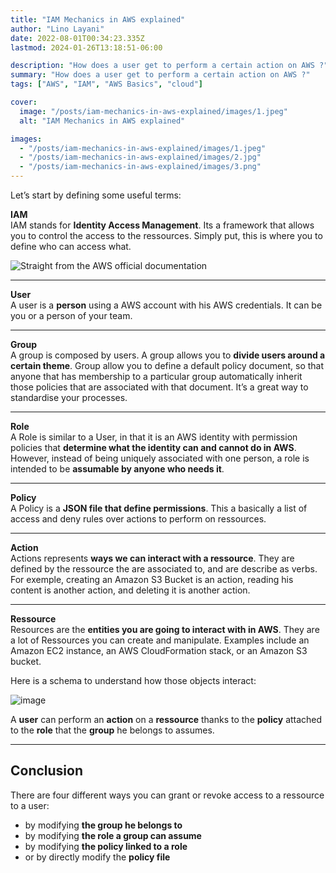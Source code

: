 ```yaml
---
title: "IAM Mechanics in AWS explained"
author: "Lino Layani"
date: 2022-08-01T00:34:23.335Z
lastmod: 2024-01-26T13:18:51-06:00

description: "How does a user get to perform a certain action on AWS ?"
summary: "How does a user get to perform a certain action on AWS ?"
tags: ["AWS", "IAM", "AWS Basics", "cloud"]

cover:
  image: "/posts/iam-mechanics-in-aws-explained/images/1.jpeg"
  alt: "IAM Mechanics in AWS explained"

images:
  - "/posts/iam-mechanics-in-aws-explained/images/1.jpeg"
  - "/posts/iam-mechanics-in-aws-explained/images/2.jpg"
  - "/posts/iam-mechanics-in-aws-explained/images/3.png"
---
```


Let’s start by defining some useful terms:

**IAM**  
IAM stands for **Identity Access Management**. Its a framework that allows you to control the access to the ressources. Simply put, this is where you to define who can access what.

![Straight from the AWS official documentation](/posts/iam-mechanics-in-aws-explained/images/2.jpg#center)

---

**User**  
A user is a **person** using a AWS account with his AWS credentials. It can be you or a person of your team.

---

**Group**  
A group is composed by users. A group allows you to **divide users around a certain theme**. Group allow you to define a default policy document, so that anyone that has membership to a particular group automatically inherit those policies that are associated with that document. It’s a great way to standardise your processes.

---

**Role**  
A Role is similar to a User, in that it is an AWS identity with permission policies that **determine what the identity can and cannot do in AWS**. However, instead of being uniquely associated with one person, a role is intended to be **assumable by anyone who needs it**.

---

**Policy**  
A Policy is a **JSON file that define permissions**. This a basically a list of access and deny rules over actions to perform on ressources.

---

**Action**  
Actions represents **ways we can interact with a ressource**. They are defined by the ressource the are associated to, and are describe as verbs.  
For exemple, creating an Amazon S3 Bucket is an action, reading his content is another action, and deleting it is another action.

---

**Ressource**  
Resources are the **entities you are going to interact with in AWS**. They are a lot of Ressources you can create and manipulate. Examples include an Amazon EC2 instance, an AWS CloudFormation stack, or an Amazon S3 bucket.

Here is a schema to understand how those objects interact:

![image](/posts/iam-mechanics-in-aws-explained/images/3.png#center)

A **user** can perform an **action** on a **ressource** thanks to the **policy** attached to the **role** that the **group** he belongs to assumes.

---

## Conclusion

There are four different ways you can grant or revoke access to a ressource to a user:

- by modifying **the group he belongs to**
- by modifying **the role a group can assume**
- by modifying **the policy linked to a role**
- or by directly modify the **policy file**
